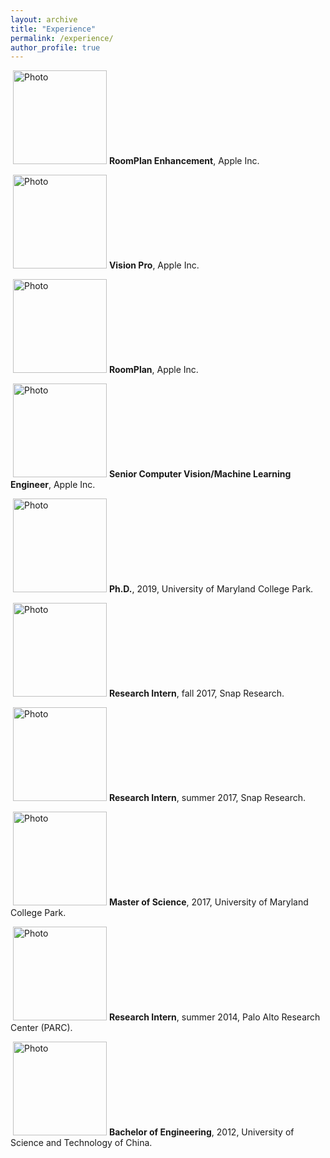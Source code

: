 ```yaml
---
layout: archive
title: "Experience"
permalink: /experience/
author_profile: true
---
```


<p align="left">
  <img src="https://hyxu2006.github.io/files/RoomPlan_Enhancement2023.png?raw=true" alt="Photo" style="height: 150px;"/> 
<b>RoomPlan Enhancement</b>, Apple Inc.
</p>

<p align="left">
  <img src="https://hyxu2006.github.io/files/apple_vision_pro.png?raw=true" alt="Photo" style="height: 150px;"/> 
<b>Vision Pro</b>, Apple Inc.
</p>

<p align="left">
  <img src="https://hyxu2006.github.io/files/roomplan.jpg?raw=true" alt="Photo" style="height: 150px;"/> 
<b>RoomPlan</b>, Apple Inc.
</p>

<p align="left">
  <img src="https://hyxu2006.github.io/files/apple_img.png?raw=true" alt="Photo" style="height: 150px;"/> 
<b>Senior Computer Vision/Machine Learning Engineer</b>, Apple Inc.
</p>

<p align="left">
  <img src="https://hyxu2006.github.io/files/umd_img.png?raw=true" alt="Photo" style="height: 150px;"/> 
<b>Ph.D.</b>, 2019, University of Maryland College Park.
</p>

<p align="left">
  <img src="https://hyxu2006.github.io/files/snap_img.png?raw=true" alt="Photo" style="height: 150px;"/> 
<b>Research Intern</b>, fall 2017, Snap Research.
</p>

<p align="left">
  <img src="https://hyxu2006.github.io/files/snap_img.png?raw=true" alt="Photo" style="height: 150px;"/> 
<b>Research Intern</b>, summer 2017, Snap Research.  
</p>

<p align="left">
  <img src="https://hyxu2006.github.io/files/umd_img.png?raw=true" alt="Photo" style="height: 150px;"/> 
<b>Master of Science</b>, 2017, University of Maryland College Park. 
</p>

<p align="left">
  <img src="https://hyxu2006.github.io/files/parc_img.jpg?raw=true" alt="Photo" style="height: 150px;"/> 
<b>Research Intern</b>, summer 2014, Palo Alto Research Center (PARC).
</p>

<p align="left">
  <img src="https://hyxu2006.github.io/files/ustc_img.png?raw=true" alt="Photo" style="height: 150px;"/> 
<b>Bachelor of Engineering</b>, 2012, University of Science and Technology of China.
</p>
<!-- <b>Undergraduate</b> bachelor degree with major in Electrical Engineering and Information Science. -->
